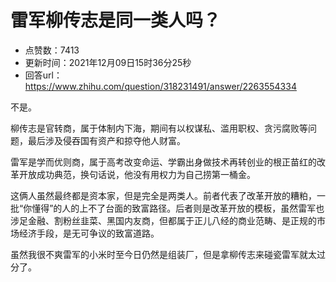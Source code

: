 # 雷军柳传志是同一类人吗？
- 点赞数：7413
- 更新时间：2021年12月09日15时36分25秒
- 回答url：https://www.zhihu.com/question/318231491/answer/2263554334
<body>
 <p data-pid="EIRLxskR">不是。</p>
 <p data-pid="u5u1w4rv">柳传志是官转商，属于体制内下海，期间有以权谋私、滥用职权、贪污腐败等问题，最后涉及侵吞国有资产和掠夺他人财富。</p>
 <p data-pid="ZDJ-5HcZ">雷军是学而优则商，属于高考改变命运、学霸出身做技术再转创业的根正苗红的改革开放成功典范，换句话说，他没有用权力为自己捞第一桶金。</p>
 <p data-pid="Nu0Iz_SR">这俩人虽然最终都是资本家，但是完全是两类人。前者代表了改革开放的糟粕，一批“你懂得”的人的上不了台面的致富路径。后者则是改革开放的模板，虽然雷军也涉足金融、割粉丝韭菜、黑国内友商，但都属于正儿八经的商业范畴、是正规的市场经济手段，是无可争议的致富道路。</p>
 <p data-pid="V1RFS_6N">虽然我很不爽雷军的小米时至今日仍然是组装厂，但是拿柳传志来碰瓷雷军就太过分了。</p>
</body>